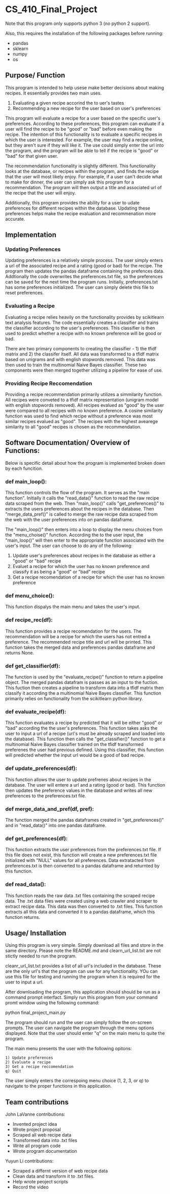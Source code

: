 # CS_410_Final_Project

Note that this program only supports python 3 (no python 2 support).

Also, this requires the installation of the following packages before running:

  - pandas  
  - sklearn  
  - numpy  
  - os


## Purpose/ Function
This program is intended to help usese make better decisions about making recipes. It essentially provides two main uses.
  1) Evaluating a given recipe accorind the to uer's tastes
  2) Recommending a new recipe for the user based on user's preferences

This program will evaluate a recipe for a user based on the specific user's preferences. According to these proferences, this program can evaluate if a user will find the recipe to be "good" or "bad" before even making the recipe. The intention of this functionality is to evaluate a specific recipes in which the user is interested. For example, the user may find a recipe online, but they aren't sure if they will like it. The use could simply enter the url into the program, and the program will be able to tell if the recipe is "good" or "bad" for that given user.

The recommendation functionality is slightly different. This functionality looks at the database, or recipes within the program, and finds the recipe that the user will most likely enjoy. For example, if a user can't decide what to make for dinner, the user can simply ask this program for a recommendation. The program will then output a title and associated url of the recipe that the user will enjoy.

Additionally, this program provides the ability for a user to udate preferences for different recipes within the database. Updating these preferences helps make the recipe evaluation and recommenation more accurate.


## Implementation

### Updating Preferences
Updating preferences is a relatively simple process. The user simply enters a url of the associated recipe and a rating (good or bad) for the recipe. The program then updates the pandas dataframe containing the prefences data. Addtionally the code overwrites the preferences.txt file, so the preferences can be saved for the next time the program runs. Initially, preferences.txt has some preferences initialized. The user can simply delete this file to reset preferences.

### Evaluating a Recipe
Evaluating a recipe relies heavily on the functionality provides by scikitlearn text analysis features. The code essentially creates a classifier and trains the classifier according to the user's preferences. This classifier is then used to predict whether a recipe with no known preference will be good or bad. 

There are two primary components to creating the classifier - 1) the tfidf matrix and 2) the classifer itself. All data was transformed to a tfidf matrix based on unigrams and with english stopwords removed. This data was then used to train the multinomial Naive Bayes classifier. These two components were then merged together utilizing a pipeline for ease of use. 

### Providing Recipe Reccomendation
Providing a recipe recommendation primarily utilizes a simmilarity function. All recipes were conveted to a tfidf matrix representation (unigram model with english stopwords removed). All recipes evalued as "good" by the user were compared to all recipes with no known preference. A cosine similarity function was used to find which recipe without a preference was most similar recipes evalued as "good". The recipes with the highest avearege similarity to all "good" recipes is chosen as the recommendation.


## Software Documentation/ Overview of Functions:
Below is specific detail about how the program is implemented broken down by each funcition.

### def main_loop():
This function controls the flow of the program. It serves as the "main function". Initially it calls the "read_data()" function to read the raw recipe data scraped from the web. Then "main_loop()" calls "get_preferences()" to extracts the users preferences about the recipes in the database. Then "merge_data_pref()" is called to merge the raw recipe data scraped from the web with the user preferences into on pandas dataframe.

The "main_loop()" then enters into a loop to display the menu choices from the "menu_choise()" function. According the to the user input, the "main_loop()" will then enter to the appropriate function associated with the user's input. The user can choose to do any of the following:
  1) Update user's preferences about recipes in the database as either a "good" or "bad" recipe
  2) Evaluet a recipe for which the user has no known preference and classify it as being a "good" or "bad" recipe
  3) Get a recipe recomendation of a recipe for which the user has no known preference



### def menu_choice():
This function dispalys the main menu and takes the user's input.

### def recipe_rec(df):
This function provides a recipe recomendation for the users. The recommendation will be a recipe for which the users has not entred a preference. The recommended recipe title and url will be printed. This function takes the merged data and preferences pandas dataframe and returns None.

### def get_classifier(df):
The function is used by the "evaluate_recipe()" function to return a pipeline object. The merged pandas datafram is passes as an input to the fuction. This fuction then creates a pipeline to transform data into a tfidf matrix then classify it according the a multinomial Naive Bayes classifier. This function primarily relies on functionality from the scikitlearn python library.

### def evaluate_recipe(df):
This function evaluates a recipe by predicted that it will be either "good" or "bad" according the the user's preferences. This function takes asks the user to input a url of a recipe (url's must be already scraped and loaded into the database). This function then calls the "get_classifier()" function to get a multinomial Naive Bayes classifier trained on the tfidf transformed preferenes the user had previous defined. Using this classifier, this function will predicted whether the input url would be a good of bad recipe.

### def update_preferences(df):
This function allows the user to update prefrenes about recipes in the database. The user will entere a url and a rating (good or bad). This function then updates the preference values in the database and writes all new preferences to the preferences.txt file.

### def merge_data_and_pref(df, pref):
The function merged the pandas dataframes created in "get_preferences()" and in "read_data()" into one pandas dataframe.

### def get_preferences(df):
This function extracts the user preferences from the preferences.txt file. If this file does not exist, this function will create a new preferences.txt file initialized with "NULL" values for all preferences. Data extratacted from preferences.txt is then converted to a pandas dataframe and returnted by this function.

### def read_data():
This function reads the raw data .txt files containing the scraped recipe data. The .txt data files were created using a web crawler and scraper to extract recipe data. This data was then converted to .txt files. This function extracts all this data and converted it to a pandas dataframe, which this function returns.


## Usage/ Installation

Using this program is very simple. Simply download all files and store in the same directory. Please note the README.md and clearn_url_list.txt are not stictly needed to run the program. 

cleanr_url_list.txt provides a list of all url's included in the database. These are the only url's that the program can use for any functionality. YOu can use this file for testing and running the program when it is required for the user to input a url.

After downloading the program, this application should should be run as a command prompt interfact. Simply run this program from your command promt window using the following command:
  
   python final_project_main.py
   
The program should run and the user can simply follow the on-screen prompts. The user can navigate the program through the menu options displayed. Note that the user should enter "q" on the main menu to quite the program.

The main menu presents the user with the following opitons:

    1) Update preferences
    2) Evaluate a recipe
    3) Get a recipe reccomendation
    q) Quit
    
The user simply enters the correspoing menu choice (1, 2, 3, or q) to navigate to the proper functions in this application.

## Team contributions

John LaVanne contributions:
  - Invented project idea
  - Wrote project proposal
  - Scraped all web recipe data
  - Transformed data into .txt files
  - Write all program code
  - Wrote program documentation

Yuyun Li contributions:
  - Scraped a differnt version of web recipe data
  - Clean data and transform it to .txt files.
  - Help wrote peoject scripts
  - Record the video
